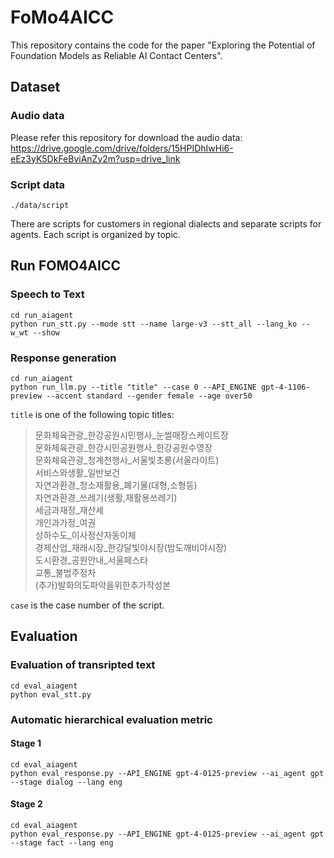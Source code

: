 # FoMo4AICC
This repository contains the code for the paper "Exploring the Potential of Foundation Models as Reliable AI Contact Centers".

## Dataset
### Audio data
Please refer this repository for download the audio data: https://drive.google.com/drive/folders/15HPIDhIwHi6-eEz3yK5DkFeBviAnZy2m?usp=drive_link
### Script data
```
./data/script
```
There are scripts for customers in regional dialects and separate scripts for agents. Each script is organized by topic.

## Run FOMO4AICC
### Speech to Text
```
cd run_aiagent
python run_stt.py --mode stt --name large-v3 --stt_all --lang_ko --w_wt --show
```

### Response generation
```
cd run_aiagent
python run_llm.py --title "title" --case 0 --API_ENGINE gpt-4-1106-preview --accent standard --gender female --age over50
```

``title`` is one of the following topic titles:
> 문화체육관광_한강공원시민행사_눈썰매장스케이트장 \
> 문화체육관광_한강시민공원행사_한강공원수영장 \
> 문화체육관광_청계천행사_서울빛초롱(서울라이트) \
> 서비스와생활_일반보건 \
> 자연과환경_청소재활용_폐기물(대형,소형등) \
> 자연과환경_쓰레기(생활,재활용쓰레기) \
> 세금과재정_재산세 \
> 개인과가정_여권 \
> 상하수도_이사정산자동이체 \
> 경제산업_재래시장_한강달빛야시장(밤도깨비야시장) \
> 도시환경_공원안내_서울페스타 \
> 교통_불법주정차 \
> (추가)발화의도파악을위한추가작성본

``case`` is the case number of the script.

## Evaluation
### Evaluation of transripted text
```
cd eval_aiagent
python eval_stt.py
```

### Automatic hierarchical evaluation metric
#### Stage 1
```
cd eval_aiagent
python eval_response.py --API_ENGINE gpt-4-0125-preview --ai_agent gpt --stage dialog --lang eng
```
#### Stage 2
```
cd eval_aiagent
python eval_response.py --API_ENGINE gpt-4-0125-preview --ai_agent gpt --stage fact --lang eng
```

